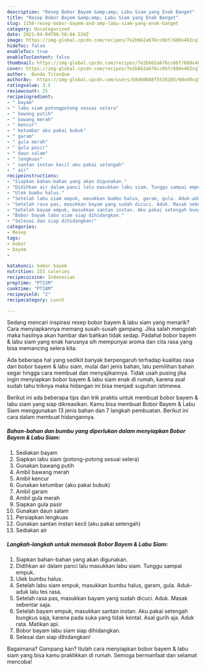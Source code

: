 ```yaml
---
description: "Resep Bobor Bayem &amp;amp; Labu Siam yang Enak Banget"
title: "Resep Bobor Bayem &amp;amp; Labu Siam yang Enak Banget"
slug: 1150-resep-bobor-bayem-and-amp-labu-siam-yang-enak-banget
category: Uncategorized
date: 2021-04-04T06:58:04.534Z
image: https://img-global.cpcdn.com/recipes/7e2b662a676cc6bf/680x482cq70/bobor-bayem-labu-siam-foto-resep-utama.jpg
hideToc: false
enableToc: true
enableTocContent: false
thumbnail: https://img-global.cpcdn.com/recipes/7e2b662a676cc6bf/680x482cq70/bobor-bayem-labu-siam-foto-resep-utama.jpg
cover: https://img-global.cpcdn.com/recipes/7e2b662a676cc6bf/680x482cq70/bobor-bayem-labu-siam-foto-resep-utama.jpg
author:  Bunda TitanQue
authorAv:  https://img-global.cpcdn.com/users/b8d60608f5538105/60x60cq50/avatar.jpg
ratingvalue: 3.5
reviewcount: 25
recipeingredient:
- " bayam"
- " labu siam potongpotong sesuai selera"
- " bawang putih"
- " bawang merah"
- " kencur"
- " ketumbar aku pakai bubuk"
- " garam"
- " gula merah"
- " gula pasir"
- " daun salam"
- " lengkuas"
- " santan instan kecil aku pakai setengah"
- " air"
recipeinstructions:
- "Siapkan bahan-bahan yang akan digunakan."
- "Didihkan air dalam panci lalu masukkan labu siam. Tunggu sampai empuk."
- "Ulek bumbu halus."
- "Setelah labu siam empuk, masukkan bumbu halus, garam, gula. Aduk-aduk lalu tes rasa."
- "Setelah rasa pas, masukkan bayam yang sudah dicuci. Aduk. Masak sebentar saja."
- "Setelah bayam empuk, masukkan santan instan. Aku pakai setengah bungkus saja, karena pada suka yang tidak kental. Asal gurih aja. Aduk rata. Matikan api."
- "Bobor bayam labu siam siap dihidangkan."
- "Selesai dan siap dihidangkan!"
categories:
- Resep
tags:
- bobor
- bayem
- 

katakunci: bobor bayem  
nutrition: 253 calories
recipecuisine: Indonesian
preptime: "PT22M"
cooktime: "PT38M"
recipeyield: "2"
recipecategory: Lunch

---
```



Sedang mencari inspirasi resep bobor bayem &amp; labu siam yang menarik? Cara menyiapkannya memang susah-susah gampang. Jika salah mengolah maka hasilnya akan hambar dan bahkan tidak sedap. Padahal bobor bayem &amp; labu siam yang enak harusnya sih mempunyai aroma dan cita rasa yang bisa memancing selera kita.




Ada beberapa hal yang sedikit banyak berpengaruh terhadap kualitas rasa dari bobor bayem &amp; labu siam, mulai dari jenis bahan, lalu pemilihan bahan segar hingga cara membuat dan menyajikannya. Tidak usah pusing jika ingin menyiapkan bobor bayem &amp; labu siam enak di rumah, karena asal sudah tahu triknya maka hidangan ini bisa menjadi suguhan istimewa.


Berikut ini ada beberapa tips dan trik praktis untuk membuat bobor bayem &amp; labu siam yang siap dikreasikan. Kamu bisa membuat Bobor Bayem &amp; Labu Siam menggunakan 13 jenis bahan dan 7 langkah pembuatan. Berikut ini cara dalam membuat hidangannya.

<!--inarticleads1-->

##### Bahan-bahan dan bumbu yang diperlukan dalam menyiapkan Bobor Bayem &amp; Labu Siam:

1. Sediakan  bayam
1. Siapkan  labu siam (potong-potong sesuai selera)
1. Gunakan  bawang putih
1. Ambil  bawang merah
1. Ambil  kencur
1. Gunakan  ketumbar (aku pakai bubuk)
1. Ambil  garam
1. Ambil  gula merah
1. Siapkan  gula pasir
1. Gunakan  daun salam
1. Persiapkan  lengkuas
1. Gunakan  santan instan kecil (aku pakai setengah)
1. Sediakan  air




<!--inarticleads2-->

##### Langkah-langkah untuk memasak Bobor Bayem &amp; Labu Siam:

1. Siapkan bahan-bahan yang akan digunakan.
1. Didihkan air dalam panci lalu masukkan labu siam. Tunggu sampai empuk.
1. Ulek bumbu halus.
1. Setelah labu siam empuk, masukkan bumbu halus, garam, gula. Aduk-aduk lalu tes rasa.
1. Setelah rasa pas, masukkan bayam yang sudah dicuci. Aduk. Masak sebentar saja.
1. Setelah bayam empuk, masukkan santan instan. Aku pakai setengah bungkus saja, karena pada suka yang tidak kental. Asal gurih aja. Aduk rata. Matikan api.
1. Bobor bayam labu siam siap dihidangkan.
1. Selesai dan siap dihidangkan!



Bagaimana? Gampang kan? Itulah cara menyiapkan bobor bayem &amp; labu siam yang bisa kamu praktikkan di rumah. Semoga bermanfaat dan selamat mencoba!
